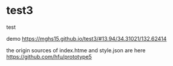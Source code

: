 # test3
test

demo https://mghs15.github.io/test3/#13.94/34.31021/132.62414

the origin sources of index.htme and style.json are here 
https://github.com/hfu/prototype5

